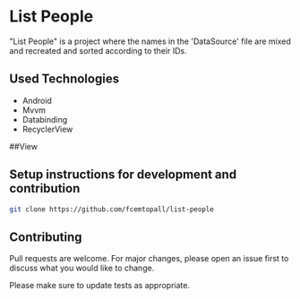 # List People

"List People" is a project where the names in the 'DataSource' file are mixed and recreated and sorted according to their IDs.

## Used Technologies

- Android 
- Mvvm
- Databinding
- RecyclerView


##View





## Setup instructions for development and contribution


```bash
git clone https://github.com/fcemtopall/list-people
```



## Contributing
Pull requests are welcome. For major changes, please open an issue first to discuss what you would like to change.

Please make sure to update tests as appropriate.
